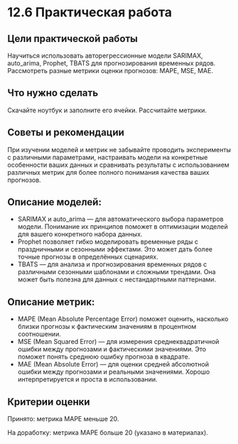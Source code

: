 # 12.6 Практическая работа

## Цели практической работы
Научиться использовать авторегрессионные модели SARIMAX, auto_arima, Prophet, TBATS для прогнозирования временных рядов.
Рассмотреть разные метрики оценки прогнозов: MAPE, MSE, MAE.


## Что нужно сделать
Скачайте ноутбук и заполните его ячейки.
Рассчитайте метрики.


## Советы и рекомендации
При изучении моделей и метрик не забывайте проводить эксперименты с различными параметрами, настраивать модели на конкретные особенности ваших данных и сравнивать результаты с использованием различных метрик для более полного понимания качества ваших прогнозов.

## Описание моделей:

* SARIMAX и auto_arima — для автоматического выбора параметров модели. Понимание их принципов поможет в оптимизации моделей для вашего конкретного набора данных.
* Prophet позволяет гибко моделировать временные ряды с праздничными и сезонными эффектами. Это может дать более точные прогнозы в определённых сценариях.
* TBATS — для анализа и прогнозирования временных рядов с различными сезонными шаблонами и сложными трендами. Она может быть полезна для данных с нестандартными паттернами.

## Описание метрик:

* MAPE (Mean Absolute Percentage Error) поможет оценить, насколько близки прогнозы к фактическим значениям в процентном соотношении.
* MSE (Mean Squared Error) — для измерения среднеквадратичной ошибки между прогнозами и фактическими значениями. Это поможет понять среднюю ошибку прогноза в квадрате.
* MAE (Mean Absolute Error) — для оценки средней абсолютной ошибки между прогнозами и реальными значениями. Хорошо интерпретируется и проста в использовании.


## Критерии оценки
Принято: метрика MAPE меньше 20.

На доработку: метрика MAPE больше 20 (указано в материалах).
